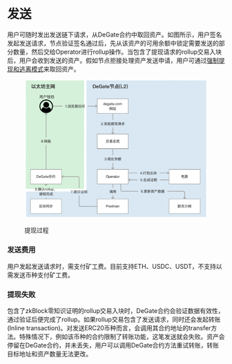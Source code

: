 # 发送

用户可随时发出发送链下请求，从DeGate合约中取回资产。如图所示，用户签名发起发送请求，节点验证签名通过后，先从该资产的可用余额中锁定需要发送的部分数量，然后交给Operator进行rollup操作。当包含了提现请求的rollup交易入块后，用户会收到发送的资产。假如节点拒接处理资产发送申请，用户可通过[强制提现和逃离模式](../concepts/exodus-mode.md)来取回资产。

<figure><img src="../.gitbook/assets/Screen Shot 2022-10-07 at 13.10.08.png" alt=""><figcaption><p>提现过程</p></figcaption></figure>

### 发送费用

用户发起发送请求时，需支付矿工费。目前支持ETH、USDC、USDT，不支持以需发送币种支付矿工费。

### 提现失败

包含了zkBlock零知识证明的rollup交易入块时，DeGate合约会验证数据有效性，通过验证后便完成了rollup。如果rollup交易包含了发送请求，同时还会发起转账(Inline transaction)。对发送ERC20币种而言，会调用其合约地址的transfer方法。特殊情况下，例如该币种的合约限制了转账功能，这笔发送就会失败。资产会停留在DeGate合约，并未丢失，用户可以调用DeGate合约方法重试转账，转账目标地址和资产数量无法更改。

